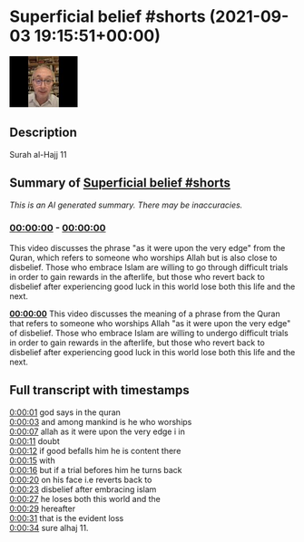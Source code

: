 # Superficial belief #shorts (2021-09-03 19:15:51+00:00)

![alt Superficial belief #shorts](JHpa0TD6TGc.jpg "Superficial belief #shorts")

## Description

Surah al-Hajj 11

## Summary of [Superficial belief #shorts](https://www.youtube.com/watch?v=JHpa0TD6TGc)


*This is an AI generated summary. There may be inaccuracies. [](/)*

### [00:00:00](https://www.youtube.com/watch?v=JHpa0TD6TGc&t=0) - [00:00:00](https://www.youtube.com/watch?v=JHpa0TD6TGc&t=0)

This video discusses the phrase "as it were upon the very edge" from the Quran, which refers to someone who worships Allah but is also close to disbelief. Those who embrace Islam are willing to go through difficult trials in order to gain rewards in the afterlife, but those who revert back to disbelief after experiencing good luck in this world lose both this life and the next.

**[00:00:00](https://www.youtube.com/watch?v=JHpa0TD6TGc&t=0)** This video discusses the meaning of a phrase from the Quran that refers to someone who worships Allah "as it were upon the very edge" of disbelief. Those who embrace Islam are willing to undergo difficult trials in order to gain rewards in the afterlife, but those who revert back to disbelief after experiencing good luck in this world lose both this life and the next.

## Full transcript with timestamps

[0:00:01](https://youtu.be/JHpa0TD6TGc?t=1) god says in the quran  
[0:00:03](https://youtu.be/JHpa0TD6TGc?t=3) and among mankind is he who worships  
[0:00:07](https://youtu.be/JHpa0TD6TGc?t=7) allah as it were upon the very edge i in  
[0:00:11](https://youtu.be/JHpa0TD6TGc?t=11) doubt  
[0:00:12](https://youtu.be/JHpa0TD6TGc?t=12) if good befalls him he is content there  
[0:00:15](https://youtu.be/JHpa0TD6TGc?t=15) with  
[0:00:16](https://youtu.be/JHpa0TD6TGc?t=16) but if a trial befores him he turns back  
[0:00:20](https://youtu.be/JHpa0TD6TGc?t=20) on his face i.e reverts back to  
[0:00:23](https://youtu.be/JHpa0TD6TGc?t=23) disbelief after embracing islam  
[0:00:27](https://youtu.be/JHpa0TD6TGc?t=27) he loses both this world and the  
[0:00:29](https://youtu.be/JHpa0TD6TGc?t=29) hereafter  
[0:00:31](https://youtu.be/JHpa0TD6TGc?t=31) that is the evident loss  
[0:00:34](https://youtu.be/JHpa0TD6TGc?t=34) sure alhaj 11.  
